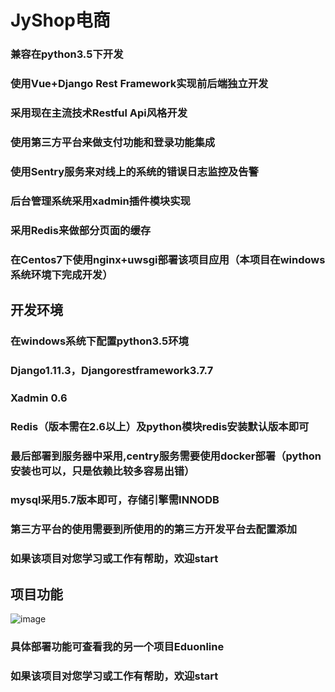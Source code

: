 #           JyShop电商
### 兼容在python3.5下开发
### 使用Vue+Django Rest Framework实现前后端独立开发      
### 采用现在主流技术Restful Api风格开发
### 使用第三方平台来做支付功能和登录功能集成
### 使用Sentry服务来对线上的系统的错误日志监控及告警
### 后台管理系统采用xadmin插件模块实现
### 采用Redis来做部分页面的缓存
### 在Centos7下使用nginx+uwsgi部署该项目应用（本项目在windows系统环境下完成开发）

## 开发环境
### 在windows系统下配置python3.5环境
### Django1.11.3，Djangorestframework3.7.7
### Xadmin 0.6
### Redis（版本需在2.6以上）及python模块redis安装默认版本即可
### 最后部署到服务器中采用,centry服务需要使用docker部署（python安装也可以，只是依赖比较多容易出错）
### mysql采用5.7版本即可，存储引擎需INNODB
### 第三方平台的使用需要到所使用的的第三方开发平台去配置添加
### 如果该项目对您学习或工作有帮助，欢迎start
## 项目功能
![image](https://note.youdao.com/yws/public/resource/c8f32e603d2f94ed4ba739be1679319a/xmlnote/CD1ED4DF403A4221B1A801C351756D77/1175)
### 具体部署功能可查看我的另一个项目Eduonline
### 如果该项目对您学习或工作有帮助，欢迎start